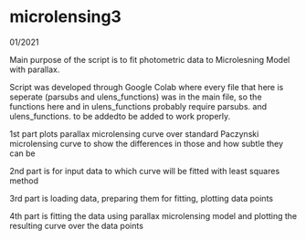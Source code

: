 # microlensing3

01/2021

Main purpose of the script is to fit photometric data to Microlesning Model with parallax.

Script was developed through Google Colab where every file that here is seperate (parsubs and ulens_functions) was in the main file, so the functions here and in ulens_functions probably require parsubs. and ulens_functions. to be addedto be added to work properly.

1st part plots parallax microlensing curve over standard Paczynski microlensing curve to show the differences in those and how subtle they can be

2nd part is for input data to which curve will be fitted with least squares method

3rd part is loading data, preparing them for fitting, plotting data points

4th part is fitting the data using parallax microlensing model and plotting the resulting curve over the data points
